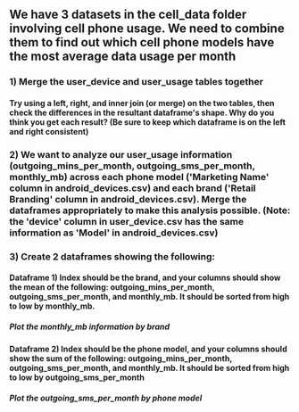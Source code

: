 ## We have 3 datasets in the cell_data folder involving cell phone usage. We need to combine them to find out which cell phone models have the most average data usage per month


### 1) Merge the user\_device and user\_usage tables together

#### Try using a left, right, and inner join (or merge) on the two tables, then check the differences in the resultant dataframe's shape. Why do you think you get each result? (Be sure to keep which dataframe is on the left and right consistent)


### 2) We want to analyze our user\_usage information (outgoing\_mins\_per\_month, outgoing\_sms\_per\_month, monthly\_mb) across each phone model ('Marketing Name' column in android\_devices.csv) and each brand ('Retail Branding' column in android\_devices.csv). Merge the dataframes appropriately to make this analysis possible. (Note: the 'device' column in user_device.csv has the same information as 'Model' in android\_devices.csv) 


### 3) Create 2 dataframes showing the following:

#### Dataframe 1) Index should be the brand, and your columns should show the mean of the following: outgoing\_mins\_per\_month, outgoing\_sms\_per\_month, and monthly\_mb. It should be sorted from high to low by monthly_mb.

##### Plot the monthly_mb information by brand


#### Dataframe 2) Index should be the phone model, and your columns should show the sum of the following: outgoing\_mins\_per\_month, outgoing\_sms\_per\_month, and monthly\_mb. It should be sorted from high to low by outgoing\_sms\_per\_month

##### Plot the outgoing\_sms\_per_month by phone model

